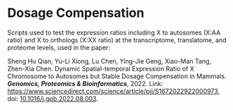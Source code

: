# Dosage Compensation
Scripts used to test the expression ratios including X to autosomes (X:AA ratio) and X to orthologs (X:XX ratio) at the transcriptome, translatome, and proteome levels, used in the paper:

Sheng Hu Qian, Yu-Li Xiong, Lu Chen, Ying-Jie Geng, Xiao-Man Tang, Zhen-Xia Chen. Dynamic Spatial-temporal Expression Ratio of X Chromosome to Autosomes but Stable Dosage Compensation in Mammals. ***Genomics, Proteomics & Bioinformatics***, 2022. Link: https://www.sciencedirect.com/science/article/pii/S1672022922000973, doi: [10.1016/j.gpb.2022.08.003](https://doi.org/10.1016/j.gpb.2022.08.003).
